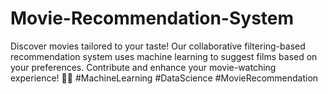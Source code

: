 # Movie-Recommendation-System
Discover movies tailored to your taste! Our collaborative filtering-based recommendation system uses machine learning to suggest films based on your preferences. Contribute and enhance your movie-watching experience! 🎥🍿 #MachineLearning #DataScience #MovieRecommendation
